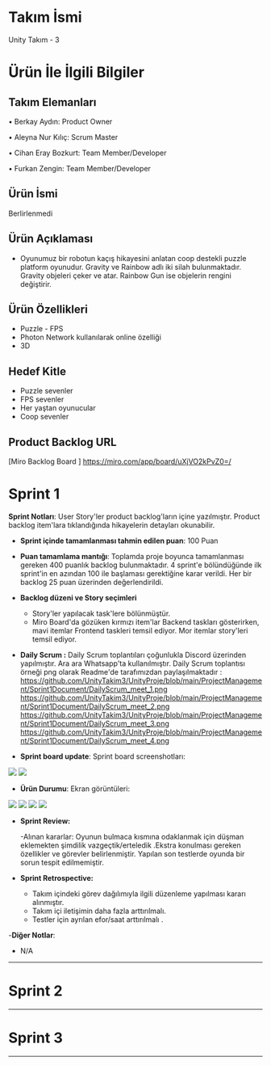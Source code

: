 # **Takım İsmi**

Unity Takım - 3

# Ürün İle İlgili Bilgiler

## Takım Elemanları

•    Berkay Aydın: Product Owner

•    Aleyna Nur Kılıç: Scrum Master

•    Cihan Eray Bozkurt: Team Member/Developer

•    Furkan Zengin: Team Member/Developer

## Ürün İsmi

Berlirlenmedi

## Ürün Açıklaması

- Oyunumuz bir robotun kaçış hikayesini anlatan  coop destekli puzzle platform oyunudur. Gravity ve Rainbow  adlı iki silah bulunmaktadır. Gravity objeleri çeker ve atar. Rainbow Gun ise  objelerin rengini değiştirir.

## Ürün Özellikleri

- Puzzle - FPS
- Photon Network  kullanılarak  online özelliği
- 3D 



## Hedef Kitle

- Puzzle sevenler
- FPS sevenler
- Her yaştan oyunucular
- Coop sevenler

## Product Backlog URL
 [Miro Backlog Board ] https://miro.com/app/board/uXjVO2kPvZ0=/


# Sprint 1

**Sprint Notları**: User Story'ler product backlog'ların içine yazılmıştır. Product backlog item'lara tıklandığında hikayelerin detayları okunabilir.

- **Sprint içinde tamamlanması tahmin edilen puan**: 100 Puan

- **Puan tamamlama mantığı**: Toplamda proje boyunca tamamlanması gereken 400 puanlık backlog bulunmaktadır. 4 sprint'e bölündüğünde ilk sprint'in en azından 100 ile başlaması gerektiğine karar verildi. Her bir backlog 25  puan üzerinden değerlendirildi.

- **Backlog düzeni ve Story seçimleri**
    - Story'ler yapılacak  task'lere bölünmüştür. 
    - Miro Board'da gözüken kırmızı item'lar  Backend taskları gösterirken, mavi itemlar  Frontend taskleri temsil ediyor. Mor  itemlar story'leri temsil ediyor.
    
- **Daily Scrum :** Daily Scrum toplantıları çoğunlukla Discord  üzerinden yapılmıştır. Ara ara Whatsapp'ta kullanılmıştır. Daily Scrum toplantısı örneği png olarak Readme'de tarafımızdan paylaşılmaktadır : https://github.com/UnityTakim3/UnityProje/blob/main/ProjectManagement/Sprint1Document/DailyScrum_meet_1.png
https://github.com/UnityTakim3/UnityProje/blob/main/ProjectManagement/Sprint1Document/DailyScrum_meet_2.png
https://github.com/UnityTakim3/UnityProje/blob/main/ProjectManagement/Sprint1Document/DailyScrum_meet_3.png
https://github.com/UnityTakim3/UnityProje/blob/main/ProjectManagement/Sprint1Document/DailyScrum_meet_4.png

- **Sprint board update**: Sprint board screenshotları: 

 <img src="ProjectManagement/Sprint1Document/Backlog2.png" >
  
 <img src="ProjectManagement/Sprint1Document/Backlog3.png" >
 



- **Ürün Durumu**: Ekran görüntüleri:
 <img src="ProjectManagement/Sprint1Document/Product_Sample_1.png" >
 <img src="ProjectManagement/Sprint1Document/Product_Sample_2.png" >
 <img src="ProjectManagement/Sprint1Document/Product_Sample_3.png" >
 <img src="ProjectManagement/Sprint1Document/Product_Sample_4.png" >


- **Sprint Review:**

  -Alınan kararlar:  Oyunun bulmaca kısmına odaklanmak için düşman eklemekten şimdilik vazgeçtik/erteledik .Ekstra konulması gereken özellikler ve görevler belirlenmiştir. Yapılan son testlerde  oyunda  bir sorun tespit edilmemiştir.
                     
  

- **Sprint Retrospective:**
  - Takım içindeki görev dağılımıyla ilgili düzenleme yapılması kararı alınmıştır.
  - Takım içi  iletişimin daha fazla arttırılmalı.
  - Testler için ayrılan efor/saat arttırılmalı .


-**Diğer Notlar**:
- N/A

---

# Sprint 2


---

# Sprint 3

---


